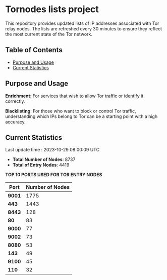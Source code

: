 # Tornodes lists project

This repository provides updated lists of IP addresses associated with Tor relay nodes. The lists are refreshed every 30 minutes to ensure they reflect the most current state of the Tor network.

## Table of Contents

- [Purpose and Usage](#purpose-and-usage)
- [Current Statistics](#current-statistics)


## Purpose and Usage

**Enrichment**: For services that wish to allow Tor traffic or identify it correctly.

**Blacklisting**: For those who want to block or control Tor traffic, understanding which IPs belong to Tor can be a starting point with a high accuracy.

## Current Statistics

Last update time : 2023-10-29 08:00:09 UTC

- **Total Number of Nodes**: 8737
- **Total of Entry Nodes**: 4419

**TOP 10 PORTS USED FOR TOR ENTRY NODES**

| **Port** | **Number of Nodes** |
|------|-----------------|
| **9001**   | 1775  |
| **443**   | 1443  |
| **8443**   | 128  |
| **80**   | 83  |
| **9000**   | 77  |
| **9002**   | 73  |
| **8080**   | 53  |
| **143**   | 49  |
| **9100**   | 45  |
| **110**   | 32  |

